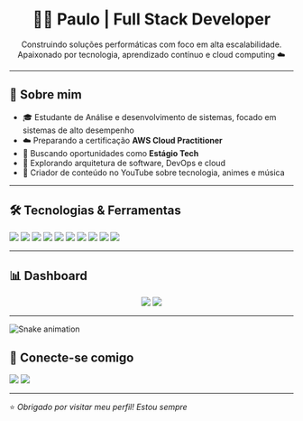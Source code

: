 <h1 align="center">👨‍💻 Paulo | Full Stack Developer</h1>
<p align="center">
  Construindo soluções performáticas com foco em alta escalabilidade. Apaixonado por tecnologia, aprendizado contínuo e cloud computing ☁️
</p>

---

## 🧠 Sobre mim

- 🎓 Estudante de Análise e desenvolvimento de sistemas, focado em sistemas de alto desempenho
- ☁️ Preparando a certificação **AWS Cloud Practitioner**
- 💼 Buscando oportunidades como **Estágio Tech**
- 🧪 Explorando arquitetura de software, DevOps e cloud
- 🎥 Criador de conteúdo no YouTube sobre tecnologia, animes e música

---

## 🛠️ Tecnologias & Ferramentas

<p align="left">
  <img src="https://img.shields.io/badge/Cloud-AWS-232F3E?style=flat&logo=amazon-aws&logoColor=white" />
  <img src="https://img.shields.io/badge/Code-JavaScript-F7DF1E?style=flat&logo=javascript&logoColor=black" />
  <img src="https://img.shields.io/badge/Code-Java-007396?style=flat&logo=java&logoColor=white" />
  <img src="https://img.shields.io/badge/Code-HTML5-E34F26?style=flat&logo=html5&logoColor=white" />
  <img src="https://img.shields.io/badge/Code-CSS3-1572B6?style=flat&logo=css3&logoColor=white" />
  <img src="https://img.shields.io/badge/VersionControl-Git-F05032?style=flat&logo=git&logoColor=white" />
  <img src="https://img.shields.io/badge/Repo-GitHub-181717?style=flat&logo=github&logoColor=white" />
  <img src="https://img.shields.io/badge/Database-PostgreSQL-336791?style=flat&logo=postgresql&logoColor=white" />
  <img src="https://img.shields.io/badge/Package-npm-CB3837?style=flat&logo=npm&logoColor=white" />
  <img src="https://img.shields.io/badge/Framework-React-61DAFB?style=flat&logo=react&logoColor=black" />
</p>


---

## 📊 Dashboard

<p align="center">
  <img src="https://github-readme-stats.vercel.app/api?username=paulo-github-username&show_icons=true&theme=radical&hide_title=true" />
  <img src="https://github-readme-stats.vercel.app/api/top-langs/?username=paulo-github-username&layout=compact&theme=radical" />
</p>

---
![Snake animation](https://github.com/paulo-github-username/paulo-github-username/blob/output/github-contribution-grid-snake.svg)


## 🔗 Conecte-se comigo

<p align="left">
  <a href="mailto:seuemail@email.com"><img src="https://img.shields.io/badge/-Email-red?style=flat-square&logo=gmail&logoColor=white" /></a>
  <a href="https://www.linkedin.com/in/seuperfil/"><img src="https://img.shields.io/badge/-LinkedIn-blue?style=flat-square&logo=linkedin&logoColor=white" /></a>

</p>

---

⭐ *Obrigado por visitar meu perfil! Estou sempre*


